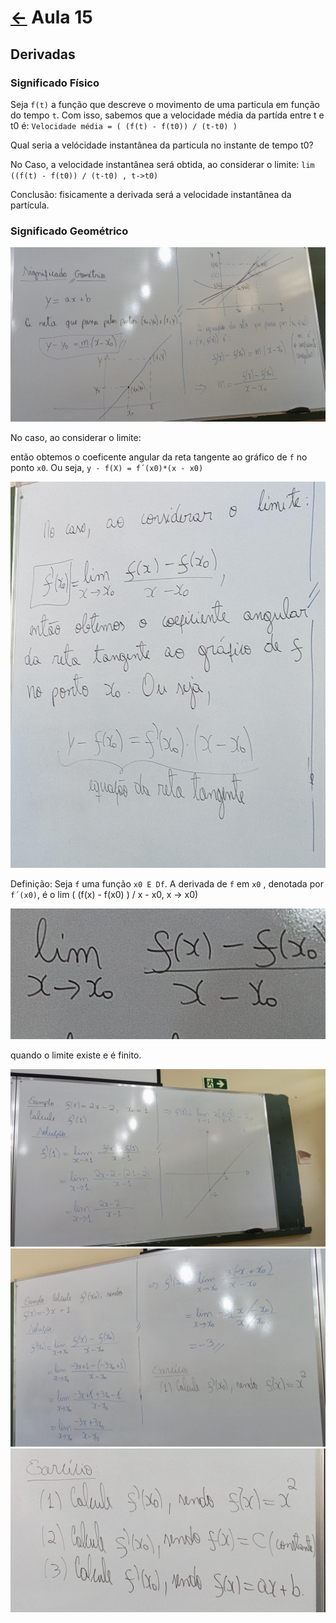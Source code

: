 # [&larr;](../index.md) Aula 15

## Derivadas

### Significado Físico

Seja ``f(t)`` a função que descreve o movimento de uma particula em função do tempo ``t``.
Com isso, sabemos que a velocidade média da partída entre t e t0 é: ``Velocidade média = ( (f(t) - f(t0)) / (t-t0) )``

Qual seria a velócidade instantânea da particula no instante de tempo t0?

No Caso, a velocidade instantânea será obtida, ao considerar o limite: ``lim ((f(t) - f(t0)) / (t-t0) , t->t0)``

Conclusão: fisicamente a derivada será a velocidade instantânea da partícula.

### Significado Geométrico

![Exemplo](../Images/81.jpeg)

No caso, ao considerar o limite:

então obtemos o coeficente angular da reta tangente ao gráfico de `f` no ponto `x0`. Ou seja, `y - f(X) = f´(x0)*(x - x0)`

![Exemplo](../Images/82.jpeg)

Definição: Seja `f` uma função `x0 E Df`. A derivada de `f` em `x0` , denotada por `f´(x0)`, é o lim ( (f(x) - f(x0) ) / x - x0, x -> x0)

![Formula](../Images/83.jpeg)

quando o limite existe e é finito.

![Exemplo](../Images/84.jpeg)
![Exemplo](../Images/85.jpeg)
![Exemplo](../Images/86.jpeg)
